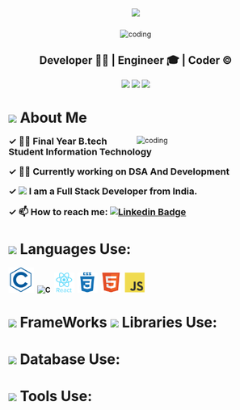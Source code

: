 
<h1 align="center">
  <img src="https://capsule-render.vercel.app/api?type=waving&color=gradient&text=Hey,+I'm+Shahnwaz!&height=100&section=header"/>
</h1>
<!-----h1---->

<div  align="center">
<img alt="coding" width="80" src="https://media.giphy.com/media/CwTvSiWflgCGKgz5eb/giphy.gif">
</div>


<span style="color:#39FF14"><h2 align="center" color="#39FF14"> Developer 🧑‍💻 | Engineer 🎓 | Coder  ©️ </h2></span>


<div id="header" align="center">
  <img src="https://media.giphy.com/media/M9gbBd9nbDrOTu1Mqx/giphy.gif" width="100"/>
  <img src="https://media.giphy.com/media/QssGEmpkyEOhBCb7e1/giphy.gif" width="100" />
  <img src="https://media.giphy.com/media/Ll22OhMLAlVDb8UQWe/giphy.gif" width="100" /> 
</div>


<h1></h1>

<!-- About -->
<h1>
 <img src="https://media.giphy.com/media/Pjaar9PMPIJoh2LySv/giphy.gif" width="20" />
About Me 
  
</h1>


<img align="right" alt="coding" width="250" src="https://media.giphy.com/media/p2GaqIvO2CghxLofci/giphy.gif">


<span style="font-size: 18px">
  
<p >

<b>✓<b> 👨‍🎓 Final Year B.tech Student **Information Technology**

<b>✓<b> 👨‍💻 Currently working on **DSA And Development**

<b>✓<b> <img src="https://media.giphy.com/media/WUlplcMpOCEmTGBtBW/giphy.gif" width="30"> I am a Full Stack Developer from India.
 
<b>✓<b>  📫 How to reach me: [![Linkedin Badge](https://img.shields.io/badge/-ShahnwazAnsari-blue?style=flat&logo=Linkedin&logoColor=white)](https://www.linkedin.com/in/shahnwaz-ansari/)
</p>
</span>

 <h1> <img src="https://media.giphy.com/media/QssGEmpkyEOhBCb7e1/giphy.gif" width="30" />
Languages Use:</h1>

<p>
  
<img src="https://github.com/devicons/devicon/blob/master/icons/c/c-line.svg" title="C" alt="C" width="50" height="50"/>&nbsp;
<img src="https://upload.wikimedia.org/wikipedia/commons/1/18/ISO_C%2B%2B_Logo.svg" title="C" alt="C" width="50" height="50"/>&nbsp;
<img src="https://github.com/devicons/devicon/blob/master/icons/react/react-original-wordmark.svg" title="React" alt="React" width="40" height="40"/>&nbsp;
<img src="https://github.com/devicons/devicon/blob/master/icons/css3/css3-plain-wordmark.svg"  title="CSS3" alt="CSS" width="40" height="40"/>&nbsp;
<img src="https://github.com/devicons/devicon/blob/master/icons/html5/html5-original.svg" title="HTML5" alt="HTML" width="40" height="40"/>&nbsp;
<img src="https://github.com/devicons/devicon/blob/master/icons/javascript/javascript-original.svg" title="JavaScript" alt="JavaScript" width="40" height="40"/>&nbsp;

  
</p> 

<h1> <img src="https://media.giphy.com/media/eNAsjO55tPbgaor7ma/giphy.gif" width="30" />
FrameWorks <img src="https://media.giphy.com/media/KFiyMLUgNVRk0nEUoV/giphy.gif" width="30" /> Libraries Use:</h1>

<p>

</p>
  

<h1> <img src="https://media.giphy.com/media/IUNycHoVqvLDowiiam/giphy.gif" width="50" />
Database Use:</h1>

<p>

</p>
  
<h1> <img src="https://media.giphy.com/media/TgyarrvUBCkHdAJfBn/giphy.gif" width="50" />
Tools Use:</h1>

<p>

</p>

